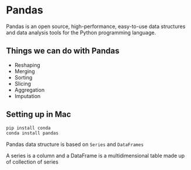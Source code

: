 # Pandas

Pandas is an open source, high-performance, easy-to-use data structures and data analysis tools for the Python programming language.

## Things we can do with Pandas

- Reshaping
- Merging
- Sorting
- Slicing
- Aggregation
- Imputation

## Setting up in Mac

```py
pip install conda
conda install pandas
```

Pandas data structure is based on `Series` and `DataFrames`

A series is a column and a DataFrame is a multidimensional table made up of collection of series
